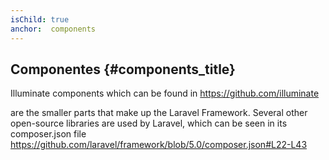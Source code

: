 ```yaml
---
isChild: true
anchor:  components
---
```


## Componentes {#components_title}

Illuminate components which can be found in
https://github.com/illuminate

are the smaller parts that make up the Laravel Framework.
Several other open-source libraries are used by Laravel, which can be seen in its composer.json file
https://github.com/laravel/framework/blob/5.0/composer.json#L22-L43

